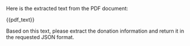 Here is the extracted text from the PDF document:

{{pdf_text}}

Based on this text, please extract the donation information and return it in the requested JSON format.